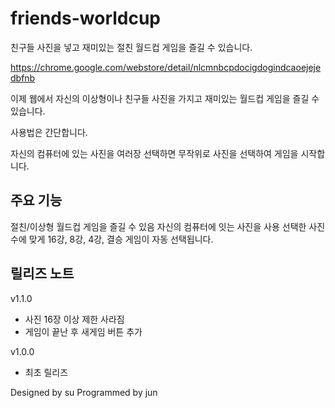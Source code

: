 # friends-worldcup

친구들 사진을 넣고 재미있는 절친 월드컵 게임을 즐길 수 있습니다.

https://chrome.google.com/webstore/detail/nlcmnbcpdocigdogindcaoejejedbfnb

이제 웹에서 자신의 이상형이나 친구들 사진을 가지고 재미있는 월드컵 게임을 즐길
수 있습니다.

사용법은 간단합니다.

자신의 컴퓨터에 있는 사진을 여러장 선택하면 무작위로 사진을 선택하여 게임을
시작합니다.

## 주요 기능

절친/이상형 월드컵 게임을 즐길 수 있음
자신의 컴퓨터에 잇는 사진을 사용
선택한 사진 수에 맞게 16강, 8강, 4강, 결승 게임이 자동 선택됩니다.

## 릴리즈 노트 

v1.1.0

* 사진 16장 이상 제한 사라짐
* 게임이 끝난 후 새게임 버튼 추가

v1.0.0

* 최초 릴리즈


Designed by su Programmed by jun

